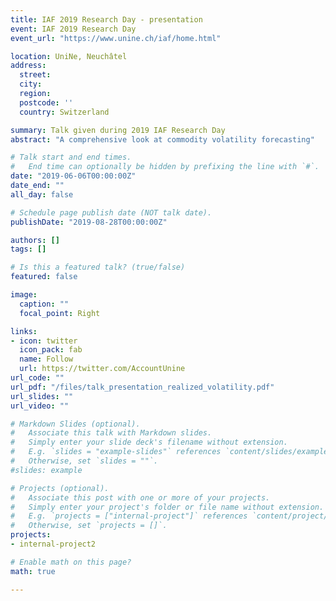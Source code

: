 ```yaml
---
title: IAF 2019 Research Day - presentation
event: IAF 2019 Research Day
event_url: "https://www.unine.ch/iaf/home.html"

location: UniNe, Neuchâtel
address:
  street: 
  city: 
  region: 
  postcode: ''
  country: Switzerland

summary: Talk given during 2019 IAF Research Day
abstract: "A comprehensive look at commodity volatility forecasting"

# Talk start and end times.
#   End time can optionally be hidden by prefixing the line with `#`.
date: "2019-06-06T00:00:00Z"
date_end: ""
all_day: false

# Schedule page publish date (NOT talk date).
publishDate: "2019-08-28T00:00:00Z"

authors: []
tags: []

# Is this a featured talk? (true/false)
featured: false

image:
  caption: ""
  focal_point: Right

links:
- icon: twitter
  icon_pack: fab
  name: Follow
  url: https://twitter.com/AccountUnine
url_code: ""
url_pdf: "/files/talk_presentation_realized_volatility.pdf"
url_slides: ""
url_video: ""

# Markdown Slides (optional).
#   Associate this talk with Markdown slides.
#   Simply enter your slide deck's filename without extension.
#   E.g. `slides = "example-slides"` references `content/slides/example-slides.md`.
#   Otherwise, set `slides = ""`.
#slides: example

# Projects (optional).
#   Associate this post with one or more of your projects.
#   Simply enter your project's folder or file name without extension.
#   E.g. `projects = ["internal-project"]` references `content/project/deep-learning/index.md`.
#   Otherwise, set `projects = []`.
projects:
- internal-project2

# Enable math on this page?
math: true

---
```

